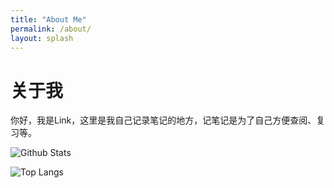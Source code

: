 ```yaml
---
title: "About Me"
permalink: /about/
layout: splash
---
```


# 关于我

你好，我是Link，这里是我自己记录笔记的地方，记笔记是为了自己方便查阅、复习等。

![Github Stats](https://github-readme-stats.vercel.app/api?username=herolink&show_icons=true)

![Top Langs](https://github-readme-stats.vercel.app/api/top-langs/?username=herolink&layout=compact)
